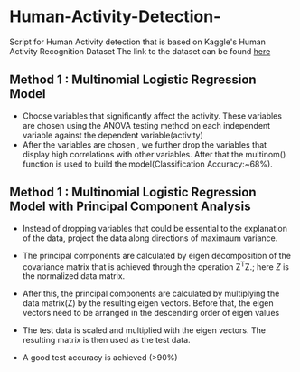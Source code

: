 # Human-Activity-Detection-
Script for Human Activity detection that is based on Kaggle's Human Activity Recognition Dataset
The link to the dataset can be found [here](https://www.kaggle.com/mboaglio/simplifiedhuarus/kernels)

## Method 1 : Multinomial Logistic Regression Model

* Choose variables that significantly affect the activity. These variables are chosen using the ANOVA testing method on each independent variable against the dependent variable(activity)
* After the variables are chosen , we further drop the variables that display high correlations with other variables. After that the multinom() function is used to build the model(Classification Accuracy:~68%).


## Method 1 : Multinomial Logistic Regression Model with Principal Component Analysis

* Instead of dropping variables that could be essential to the explanation of the data, project the data along directions of maximaum variance.

* The principal components are calculated by eigen decomposition of the covariance matrix that is achieved through the operation Z<sup>T</sup>Z.; here *Z* is the normalized data matrix.

* After this, the principal components are calculated by multiplying the data matrix(Z) by the resulting eigen vectors. Before that, the eigen vectors need to be arranged in the descending order of eigen values

* The test data is scaled and multiplied with the eigen vectors. The resulting matrix is then used as the test data.

* A good test accuracy is achieved (>90%)

